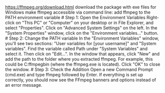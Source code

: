 https://ffmpeg.org/download.html
download the package with exe files for Windows
make ffmpeg accessible via command line:
  add ffmpeg to the PATH environment variable
    # Step 1: Open the Environment Variables
Right-click on "This PC" or "Computer" on your desktop or in File Explorer, and select "Properties".
Click on "Advanced System Settings" on the left.
In the "System Properties" window, click on the "Environment variables..." button.
    # Step 2: Change the PATH variable
In the "Environment Variables" window, you'll see two sections: "User variables for [your username]" and "System variables".
Find the variable called Path under "System Variables" and select it. Then click on "Edit...".
In the window that appears, click "New" and add the path to the folder where you extracted ffmpeg. For example, this could be C:ffmpegbin (where the ffmpeg.exe is located).
Click "OK" to close the window.
    # Step 3: Check the Addition
Open a new Command Prompt (cmd.exe) and type ffmpeg followed by Enter.
If everything is set up correctly, you should now see the FFmpeg banners and options instead of an error message.
